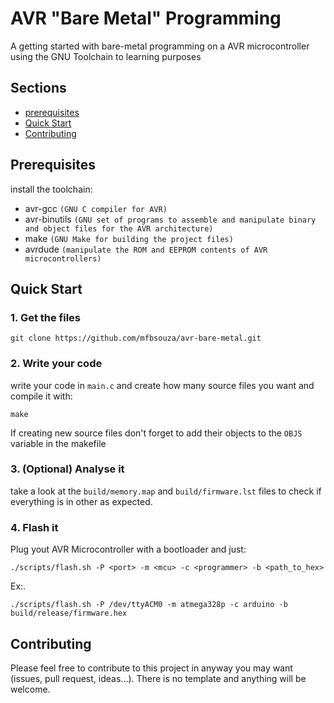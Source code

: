# AVR "Bare Metal" Programming
A getting started with bare-metal programming on a AVR microcontroller using the GNU Toolchain to learning purposes

## Sections

- [prerequisites](#prerequisites)
- [Quick Start](#quick-start)
- [Contributing](#contributing)

## Prerequisites

install the toolchain:
- avr-gcc `(GNU C compiler for AVR)`
- avr-binutils  `(GNU set of programs to assemble and manipulate binary and object files for the AVR architecture)`
- make `(GNU Make for building the project files)`
- avrdude `(manipulate the ROM and EEPROM contents of AVR microcontrollers)`

## Quick Start

### 1. Get the files

    git clone https://github.com/mfbsouza/avr-bare-metal.git

### 2. Write your code

write your code in `main.c` and create how many source files you want and compile it with:

    make

If creating new source files don't forget to add their objects to the `OBJS` variable in the makefile

### 3. (Optional) Analyse it

take a look at the `build/memory.map` and `build/firmware.lst` files to check if everything is in other as expected.

### 4. Flash it

Plug yout AVR Microcontroller with a bootloader and just:

    ./scripts/flash.sh -P <port> -m <mcu> -c <programmer> -b <path_to_hex>

Ex:.

    ./scripts/flash.sh -P /dev/ttyACM0 -m atmega328p -c arduino -b build/release/firmware.hex

## Contributing

Please feel free to contribute to this project in anyway you may want (issues, pull request, ideas...). There is no template and anything will be welcome.
